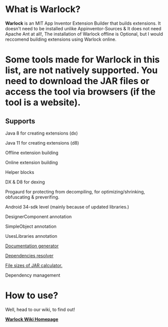 # What is Warlock?

**Warlock** is an MIT App Inventor Extension Builder that builds extensions. It doesn't need to be installed unlike Appinventor-Sources & It does not need Apache Ant at all!, The installation of Warlock offline is Optional, but I would reccomend building extensions using Warlock online.

# Some tools made for Warlock in this list, are not natively supported. You need to download the JAR files or access the tool via browsers (if the tool is a website).
## Supports

Java 8 for creating extensions (dx)

Java 11 for creating extensions (d8)

Offline extension building

Online extension building

Helper blocks

DX & D8 for dexing

Progaurd for protecting from decompiling, for optimizing/shrinking, obfuscating & preverifing.

Android 34-sdk level (mainly because of updated libraries.)

DesignerComponent annotation

SimpleObject annotation

UsesLibraries annotation

<a href="https://philippinedeveloper.github.io/DocumentationWarlock/">Documentation generator</a>

<a href="https://github.com/philippinedeveloper/WarlockDependencyResolver/releases/download/1.0.1/WarlockDependencyResolver.jar">Dependencies resolver</a>

<a href="https://github.com/philippinedeveloper/JarFileSizeCalculator/releases/download/1.0.0/JarFileSizeCalculator.jar">File sizes of JAR calculator.</a> 

Dependency management

# How to use?

Well, head to our wiki, to find out!

<a href="https://github.com/philippinedeveloper/WarlockExtensionCompiler/wiki"><b>Warlock Wiki Homepage</b></a>
